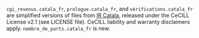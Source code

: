 `cgi_revenus.catala_fr`, `prologue.catala_fr`, and `vérifications.catala_fr` are simplified versions of files from [IR Catala](https://gitlab.adullact.net/dgfip/ir-catala), released under the CeCILL License v2.1 (see LICENSE file). CeCILL liability and warranty disclaimers apply.
`nombre_de_parts.catala_fr` is new.

